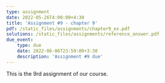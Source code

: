 ```yaml
---
type: assignment
date: 2022-05-26T4:00:00+4:30
title: 'Assignment #9 - chapter 9'
pdf: /static_files/assignments/chapter9_ex.pdf
solutions: /static_files/assignments/reference_answer.pdf
due_event: 
    type: due
    date: 2022-06-06T23:59:00+3:30
    description: 'Assignment #9 due'
---
```

This is the 9rd assignment of our course.
